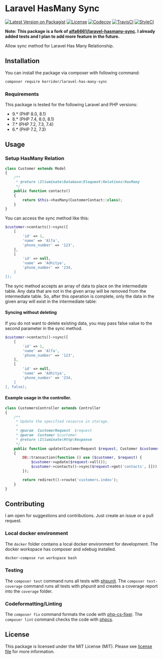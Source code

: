 # Laravel HasMany Sync

[![Latest Version on Packagist](https://img.shields.io/packagist/v/korridor/laravel-has-many-sync?style=flat-square)](https://packagist.org/packages/korridor/laravel-has-many-sync)
[![License](https://img.shields.io/packagist/l/korridor/laravel-has-many-sync?style=flat-square)](license.md)
[![Codecov](https://img.shields.io/codecov/c/github/korridor/laravel-has-many-sync?style=flat-square)](https://codecov.io/gh/korridor/laravel-has-many-sync)
[![TravisCI](https://img.shields.io/travis/korridor/laravel-has-many-sync?style=flat-square)](https://travis-ci.org/korridor/laravel-has-many-sync)
[![StyleCI](https://styleci.io/repos/202400425/shield)](https://styleci.io/repos/202400425)

**Note: This package is a fork of [alfa6661/laravel-hasmany-sync](https://github.com/alfa6661/laravel-hasmany-sync). I already added tests and I plan to add more feature in the future.** 

Allow sync method for Laravel Has Many Relationship.

## Installation

You can install the package via composer with following command:

```bash
composer require korridor/laravel-has-many-sync
```

### Requirements

This package is tested for the following Laravel and PHP versions:

 - 9.* (PHP 8.0, 8.1)
 - 8.* (PHP 7.4, 8.0, 8.1)
 - 7.* (PHP 7.2, 7.3, 7.4)
 - 6.* (PHP 7.2, 7.3)

## Usage

### Setup HasMany Relation

```php
class Customer extends Model
{
    /**
     * @return \Illuminate\Database\Eloquent\Relations\HasMany
     */
    public function contacts()
    {
        return $this->hasMany(CustomerContact::class);
    }
}
```

You can access the sync method like this:

```php
$customer->contacts()->sync([
    [
        'id' => 1,
        'name' => 'Alfa',
        'phone_number' => '123',
    ],
    [
        'id' => null,
        'name' => 'Adhitya',
        'phone_number' => '234,
    ]
]);
```

The sync method accepts an array of data to place on the intermediate table. Any data that are not in the given array will be removed from the intermediate table. So, after this operation is complete, only the data in the given array will exist in the intermediate table:

#### Syncing without deleting

If you do not want to delete existing data, you may pass  false value to the second parameter in the sync method.

```php
$customer->contacts()->sync([
    [
        'id' => 1,
        'name' => 'Alfa',
        'phone_number' => '123',
    ],
    [
        'id' => null,
        'name' => 'Adhitya',
        'phone_number' => '234,
    ]
], false);
```


#### Example usage in the controller.

```php
class CustomersController extends Controller
{
    /**
     * Update the specified resource in storage.
     *
     * @param  CustomerRequest  $request
     * @param  Customer $customer
     * @return \Illuminate\Http\Response
     */
    public function update(CustomerRequest $request, Customer $customer)
    {
        DB::transaction(function () use ($customer, $request) {
            $customer->update($request->all());
            $customer->contacts()->sync($request->get('contacts', []));
        });

        return redirect()->route('customers.index');
    }
}
```

## Contributing

I am open for suggestions and contributions. Just create an issue or a pull request.

### Local docker environment

The `docker` folder contains a local docker environment for development.
The docker workspace has composer and xdebug installed.

```bash
docker-compose run workspace bash
```

### Testing

The `composer test` command runs all tests with [phpunit](https://phpunit.de/).
The `composer test-coverage` command runs all tests with phpunit and creates a coverage report into the `coverage` folder.

### Codeformatting/Linting

The `composer fix` command formats the code with [php-cs-fixer](https://github.com/FriendsOfPHP/PHP-CS-Fixer).
The `composer lint` command checks the code with [phpcs](https://github.com/squizlabs/PHP_CodeSniffer).

## License

This package is licensed under the MIT License (MIT). Please see [license file](license.md) for more information.

